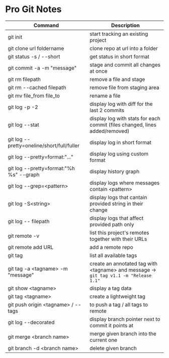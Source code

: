 # Pro Git Notes

| Command | Description |
| - | - |
| git init | start tracking an existing project |
| git clone url foldername | clone repo at url into a folder |
| git status -s / --short | get status in short format | 
| git commit -a -m "message"| stage and commit all changes at once |
| git rm filepath | remove a file and stage |
| git rm --cached filepath | remove file from staging area |
| git mv file_from file_to | rename a file |
| git log -p -2 | display log with diff for the last 2 commits |
| git log --stat | display log with stats for each commit (files changed, lines added/removed)
| git log --pretty=oneline/short/full/fuller | display log in short format |
| git log --pretty=format:"..." | display log using custom format |
| git log --pretty=format:"%h %s" --graph | display history graph |
| git log --grep=\<pattern\> | display logs where messages contain \<pattern\> |
| git log -S\<string\>| display logs that cantain provided string in their change |
| git log -- filepath | display logs that affect provided path only |
| git remote -v | list this project's remotes together with their URLs |
| git remote add URL | add a remote repo |
| git tag | list all available tags |
| git tag -a \<tagname\> -m "message" | create an annotated tag with \<tagname\> and message -> `git tag v1.1 -m "Release 1.1"` |
| git show \<tagname\> | display a tag data |
| git tag \<tagname\> | create a lightweight tag | 
| git push origin \<tagname\> / --tags| to push a tag / all tags to remote | 
| git log --decorated | display branch pointer next to commit it points at |
| git merge \<branch name\> | merge given branch into the current one |
| git branch -d \<branch name\>| delete given branch |